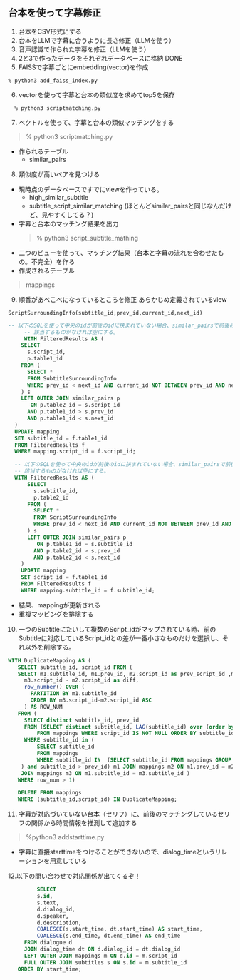 ## 台本を使って字幕修正

1. 台本をCSV形式にする
2. 台本をLLMで字幕に合うように長さ修正（LLMを使う）
3. 音声認識で作られた字幕を修正（LLMを使う）
4. 2と3で作ったデータをそれぞれデータベースに格納
    DONE
5. FAISSで字幕ごとにembedding(vector)を作成
   
```
% python3 add_faiss_index.py
```
6. vectorを使って字幕と台本の類似度を求めてtop5を保存

```
  % python3 scriptmatching.py
```
7. ベクトルを使って、字幕と台本の類似マッチングをする
> % python3 scriptmatching.py
  * 作られるテーブル
    * similar_pairs
8. 類似度が高いペアを見つける
  * 現時点のデータベースですでにviewを作っている。
    * high_similar_subtitle
    * subtitle_script_similar_matching (ほとんどsimilar_pairsと同じなんだけど、見やすくしてる？)
  * 字幕と台本のマッチング結果を出力
    > % python3 script_subtitle_mathing
   * 二つのビューを使って、マッチング結果（台本と字幕の流れを合わせたもの。不完全）を作る
   * 作成されるテーブル
  > mappings

9. 順番があべこべになっているところを修正
    あらかじめ定義されているview

```        SubtitleSurroundingInfo(script_id,prev_id,current_id,next_id,diff)
ScriptSurroundingInfo(subtitle_id,prev_id,current_id,next_id)

```
        
```SQL
-- 以下のSQLを使って中央のidが前後のidに挟まれていない場合、similar_pairsで前後のidで挟まれているものに置き換える。
     -- 該当するものがなければ空にする。
     WITH FilteredResults AS (
    SELECT 
      s.script_id,
      p.table1_id
    FROM (
      SELECT * 
      FROM SubtitleSurroundingInfo
      WHERE prev_id < next_id AND current_id NOT BETWEEN prev_id AND next_id
    ) s
    LEFT OUTER JOIN similar_pairs p 
       ON p.table2_id = s.script_id 
      AND p.table1_id > s.prev_id 
      AND p.table1_id < s.next_id
  )
  UPDATE mapping
  SET subtitle_id = f.table1_id
  FROM FilteredResults f
  WHERE mapping.script_id = f.script_id;

  -- 以下のSQLを使って中央のidが前後のidに挟まれていない場合、similar_pairsで前後のidで挟まれているものに置き換える。
  -- 該当するものがなければ空にする。
  WITH FilteredResults AS (
      SELECT 
        s.subtitle_id,
        p.table2_id
      FROM (
        SELECT * 
        FROM ScriptSurroundingInfo
        WHERE prev_id < next_id AND current_id NOT BETWEEN prev_id AND next_id
      ) s
      LEFT OUTER JOIN similar_pairs p 
         ON p.table1_id = s.subtitle_id 
        AND p.table2_id > s.prev_id 
        AND p.table2_id < s.next_id
    )
    UPDATE mapping
    SET script_id = f.table1_id
    FROM FilteredResults f
    WHERE mapping.subtitle_id = f.subtitle_id;
```

* 結果、mappingが更新される
* 重複マッピングを排除する

10. 一つのSubtitleにたいして複数のScript_idがマップされている時、前のSubtitleに対応しているScript_idとの差が一番小さなものだけを選択し、それ以外を削除する。

```sql
WITH DuplicateMapping AS (
   SELECT subtitle_id, script_id FROM (
   SELECT m1.subtitle_id, m1.prev_id, m2.script_id as prev_script_id ,m3.script_id as script_id,
     m3.script_id - m2.script_id as diff,
     row_number() OVER (
       PARTITION BY m1.subtitle_id
       ORDER BY m3.script_id-m2.script_id ASC
     ) AS ROW_NUM  
   FROM (
     SELECT distinct subtitle_id, prev_id
     FROM (SELECT distinct subtitle_id, LAG(subtitle_id) over (order by subtitle_id) as prev_id
         FROM mappings WHERE script_id IS NOT NULL ORDER BY subtitle_id)
     WHERE subtitle_id in (
         SELECT subtitle_id
         FROM mappings 
         WHERE subtitle_id IN  (SELECT subtitle_id FROM mappings GROUP BY subtitle_id HAVING count(*)>1)
    ) and subtitle_id > prev_id) m1 JOIN mappings m2 ON m1.prev_id = m2.subtitle_id
    JOIN mappings m3 ON m1.subtitle_id = m3.subtitle_id )
   WHERE row_num > 1) 

   DELETE FROM mappings
   WHERE (subtitle_id,script_id) IN DuplicateMapping;
```

11. 字幕が対応づいていない台本（セリフ）に、前後のマッチングしているセリフの関係から時間情報を推測して追加する
> %python3 addstarttime.py
  * 字幕に直接starttimeをつけることができないので、dialog_timeというリレーションを用意している

12.以下の問い合わせで対応関係が出てくるぞ！
```sql
         SELECT 
         s.id, 
         s.text, 
         d.dialog_id, 
         d.speaker, 
         d.description,
         COALESCE(s.start_time, dt.start_time) AS start_time, 
         COALESCE(s.end_time, dt.end_time) AS end_time
     FROM dialogue d
     JOIN dialog_time dt ON d.dialog_id = dt.dialog_id
     LEFT OUTER JOIN mappings m ON d.id = m.script_id
     FULL OUTER JOIN subtitles s ON s.id = m.subtitle_id
   ORDER BY start_time;
```